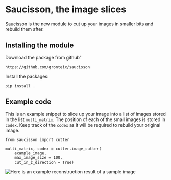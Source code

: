 # Saucisson, the image slices

Saucisson is the new module to cut up your images in smaller bits and rebuild them after.

## Installing the module

Download the package from github"

```
https://github.com/gronteix/saucisson
```

Install the packages:
```
pip install .
```

## Example code

This is an example snippet to slice up your image into a list of images stored in the list `multi_matrix`. The position of each of the small images is stored in `codex`. Keep track of the `codex` as it will be required to rebuild your original image.

```
from saucisson import cutter

multi_matrix, codex = cutter.image_cutter(
    example_image,
    max_image_size = 100,
    cut_in_z_direction = True)

```

![Here is an example reconstruction result of a sample image](https://github.com/gronteix/saucisson/images/example_saucisson.png)

